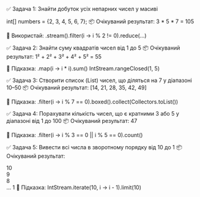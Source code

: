 

✅ Задача 1: Знайти добуток усіх непарних чисел у масиві

int[] numbers = {2, 3, 4, 5, 6, 7};
📦 Очікуваний результат: 3 * 5 * 7 = 105

🧠 Використай:
.stream().filter(i -> i % 2 != 0).reduce(...)

✅ Задача 2: Знайти суму квадратів чисел від 1 до 5
📦 Очікуваний результат: 1² + 2² + 3² + 4² + 5² = 55

🧠 Підказка:
.map(i -> i * i).sum()
IntStream.rangeClosed(1, 5)

✅ Задача 3: Створити список (List) чисел,
що діляться на 7 у діапазоні 10–50
📦 Очікуваний результат: [14, 21, 28, 35, 42, 49]

🧠 Підказка:
.filter(i -> i % 7 == 0).boxed().collect(Collectors.toList())

✅ Задача 4: Порахувати кількість чисел, що є кратними 3 або 5 у діапазоні від 1 до 100
📦 Очікуваний результат: 47

🧠 Підказка:
.filter(i -> i % 3 == 0 || i % 5 == 0).count()

✅ Задача 5: Вивести всі числа в зворотному порядку від 10 до 1
📦 Очікуваний результат:

10  
9  
8  
...
1
🧠 Підказка:
IntStream.iterate(10, i -> i - 1).limit(10)